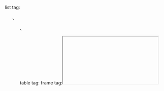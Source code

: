 <!-- ==================== Topics ==================== -->

list tag:<ul>、<ol>、<dl>
table tag:<table>
frame tag:<iframe>
form tag:<form>
scrollable substitute tag<marquee>
abandoned tag

<!-- ==================== Topics ==================== -->

<!-- ===================== List Tag ======================== -->

1.  <ul> is for creating a list, not for list symbol

    <ul type="square / circle ">
 
2.  <li> can only be created inside <ul>, but <li> is a container tag, so <ul> can be created inside <li>

    <li> can be modified by pic (tbc in CSS)

        Example: amazon product list, nav bar

3.  <ol type="1 / a / A / i / I">

4.  <dl> definition list:

    <dt> definition title (necessary), <dd> definition description (optional), both are containers

        Example: navigational footer area


<!-- ===================== Table Tag ======================== -->

<table> is formed by <tr> (row)  and <td> (unit in the row)

- prev. need <table> for fixing position -> rely on CSS now

<th> = bold <td>

<!-- ===================== iFrame Tag ======================== -->

<iframe>, putting another page inside the page

<!-- ===================== Form Tag ========================== -->

<form name="group user ans -> diff. value" id="for moderation" action="php action">

    Some common attributes types:

        text: default
        password：
        radio：press one and the rest undone
        checkbox：
        checked：default tick for radio or checkbox
        hidden：info hidden from user
        button：
        submit：obtain submit function at the beginning 
        reset：
        image：
        file：can limit file upload type with JS
        textarea: 
        fieldset: defining form value necessity
        label: bonding for="value" with input id
        

Select tag for scrollable list: 

<form>
    <select>
        <option>Option 1</option>
        <option>Option 2</option>
    </select>
</form>

<!-- ========================= Marquee Tag ========================== -->


<marquee direction="left=default" behaviour="slide(once) / scroll(default) / alternate(reverse scroll)" 
scrollamount="speed" loop="-1 infinite" scrolldelay="time between movement">


<!-- ========================== Abandoned ============================== -->

<font size="9" color="red"></font>
<b></b>
<u></u>
<i></i>
<del></del>
<em></em>
<strong></strong>
<br> -> use <p> instead of <br>
<hr>